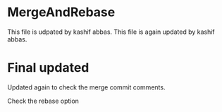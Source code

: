 # MergeAndRebase
This file is udpated by kashif abbas. 
This file is again updated by kashif abbas.

Final updated
=======


Updated again to check the merge commit comments.


Check the rebase option
